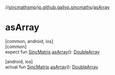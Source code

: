 //[sincmathsmp](../../index.md)/[io.github.gallvp.sincmaths](index.md)/[asArray](as-array.md)

# asArray

[common, android, ios]\
[common]\
expect fun [SincMatrix](-sinc-matrix/index.md).[asArray](as-array.md)(): [DoubleArray](https://kotlinlang.org/api/latest/jvm/stdlib/kotlin/-double-array/index.html)

[android, ios]\
actual fun [SincMatrix](-sinc-matrix/index.md).[asArray](as-array.md)(): [DoubleArray](https://kotlinlang.org/api/latest/jvm/stdlib/kotlin/-double-array/index.html)
